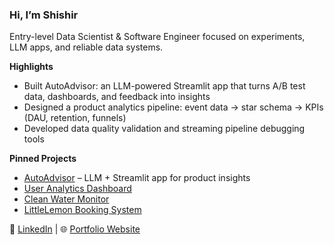 ### Hi, I’m Shishir
Entry-level Data Scientist & Software Engineer focused on experiments, LLM apps, and reliable data systems.

**Highlights**
- Built AutoAdvisor: an LLM-powered Streamlit app that turns A/B test data, dashboards, and feedback into insights
- Designed a product analytics pipeline: event data -> star schema -> KPIs (DAU, retention, funnels)
- Developed data quality validation and streaming pipeline debugging tools

**Pinned Projects**
- [AutoAdvisor](https://github.com/shishirnanga/AutoAdvisor) – LLM + Streamlit app for product insights
- [User Analytics Dashboard](https://github.com/shishirnanga/User-Analytics-Dashboard)
- [Clean Water Monitor](https://github.com/shishirnanga/clean-water-scarcity-monitor)
- [LittleLemon Booking System](https://github.com/shishirnanga/LittleLemon-BookingSystem)

🔗 [LinkedIn](https://www.linkedin.com/in/shishir-nanga) | 🌐 [Portfolio Website](https://shishirnanga.github.io/)

